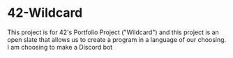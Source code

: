 # 42-Wildcard
This project is for 42's Portfolio Project ("Wildcard") and this project is an open slate that allows us to create a program in a language of our choosing. I am choosing to make a Discord bot 
